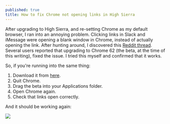 ```yaml
---
published: true
title: How to fix Chrome not opening links in High Sierra
---
```

After upgrading to High Sierra, and re-setting Chrome as my default browser, I ran into an annoying problem. Clicking links in Slack and iMessage were opening a blank window in Chrome, instead of actually opening the link. After hunting around, I discovered this [Reddit thread](https://www.reddit.com/r/mac/comments/72pwzj/high_sierra_opening_link_in_imessage_opens_blank/). Several users reported that upgrading to Chrome 62 (the beta, at the time of this writing), fixed the issue. I tried this myself and confirmed that it works.

So, if you're running into the same thing:

1. Download it from [here](https://www.google.com/chrome/browser/beta.html).
2. Quit Chrome.
3. Drag the beta into your Applications folder.
4. Open Chrome again.
5. Check that links open correctly.

And it should be working again:

![]({{site.cdn_path}}/2017/10/23/working-again.gif)